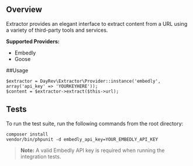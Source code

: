 ## Overview

Extractor provides an elegant interface to extract content from a URL using a variety of third-party tools and services.

**Supported Providers:**

 * Embedly
 * Goose

##Usage

    $extractor = DayRev\Extractor\Provider::instance('embedly', array('api_key' => 'YOURKEYHERE'));
    $content = $extractor->extract($this->url);

## Tests
To run the test suite, run the following commands from the root directory:

```
composer install
vendor/bin/phpunit -d embedly_api_key=YOUR_EMBEDLY_API_KEY
```

> **Note:** A valid Embedly API key is required when running the integration tests.
